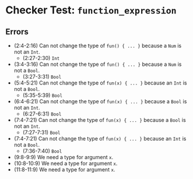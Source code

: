 # Checker Test: `function_expression`

## Errors
- (2:4-2:16) Can not change the type of `fun() { ... }` because a `Num` is not an `Int`.
  - (2:27-2:30) `Int`
- (3:4-3:16) Can not change the type of `fun() { ... }` because a `Num` is not a `Bool`.
  - (3:27-3:31) `Bool`
- (5:4-5:21) Can not change the type of `fun(x) { ... }` because an `Int` is not a `Bool`.
  - (5:35-5:39) `Bool`
- (6:4-6:21) Can not change the type of `fun(x) { ... }` because a `Bool` is not an `Int`.
  - (6:27-6:31) `Bool`
- (7:4-7:21) Can not change the type of `fun(x) { ... }` because a `Bool` is not an `Int`.
  - (7:27-7:31) `Bool`
- (7:4-7:21) Can not change the type of `fun(x) { ... }` because an `Int` is not a `Bool`.
  - (7:36-7:40) `Bool`
- (9:8-9:9) We need a type for argument `x`.
- (10:8-10:9) We need a type for argument `x`.
- (11:8-11:9) We need a type for argument `x`.
